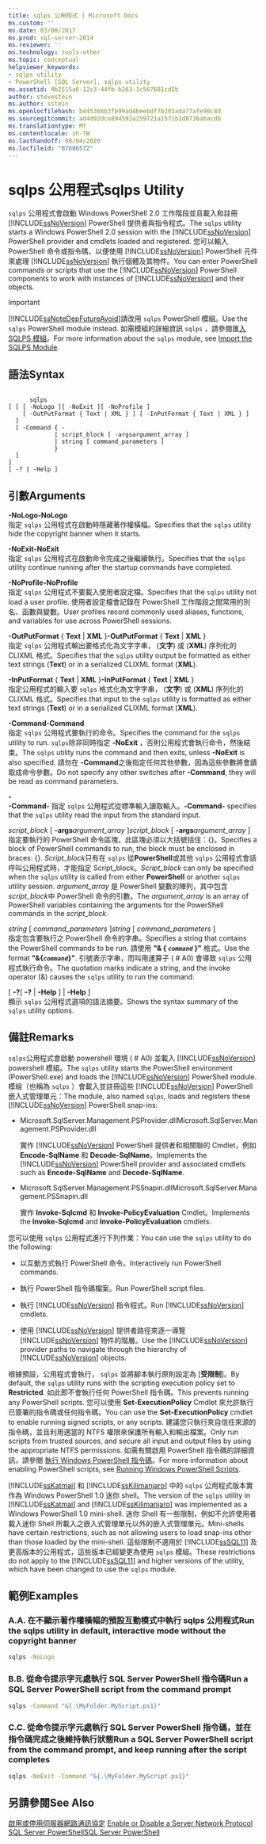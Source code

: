```yaml
---
title: sqlps 公用程式 | Microsoft Docs
ms.custom: ''
ms.date: 03/08/2017
ms.prod: sql-server-2014
ms.reviewer: ''
ms.technology: tools-other
ms.topic: conceptual
helpviewer_keywords:
- sqlps utility
- PowerShell [SQL Server], sqlps utility
ms.assetid: 4b2515a6-12c3-44fb-b263-1c567681cd2b
author: stevestein
ms.author: sstein
ms.openlocfilehash: b445366b3fb99ad4beebdf7b203ada77afe90c8d
ms.sourcegitcommit: ad4d92dce894592a259721a1571b1d8736abacdb
ms.translationtype: MT
ms.contentlocale: zh-TW
ms.lasthandoff: 08/04/2020
ms.locfileid: "87686572"
---
```

# <a name="sqlps-utility"></a><span data-ttu-id="43eca-102">sqlps 公用程式</span><span class="sxs-lookup"><span data-stu-id="43eca-102">sqlps Utility</span></span>
  <span data-ttu-id="43eca-103">`sqlps` 公用程式會啟動 Windows PowerShell 2.0 工作階段並且載入和註冊 [!INCLUDE[ssNoVersion](../includes/ssnoversion-md.md)] PowerShell 提供者與指令程式。</span><span class="sxs-lookup"><span data-stu-id="43eca-103">The `sqlps` utility starts a Windows PowerShell 2.0 session with the [!INCLUDE[ssNoVersion](../includes/ssnoversion-md.md)] PowerShell provider and cmdlets loaded and registered.</span></span> <span data-ttu-id="43eca-104">您可以輸入 PowerShell 命令或指令碼，以便使用 [!INCLUDE[ssNoVersion](../includes/ssnoversion-md.md)] PowerShell 元件來處理 [!INCLUDE[ssNoVersion](../includes/ssnoversion-md.md)] 執行個體及其物件。</span><span class="sxs-lookup"><span data-stu-id="43eca-104">You can enter PowerShell commands or scripts that use the [!INCLUDE[ssNoVersion](../includes/ssnoversion-md.md)] PowerShell components to work with instances of [!INCLUDE[ssNoVersion](../includes/ssnoversion-md.md)] and their objects.</span></span>  
  
> [!IMPORTANT]  
>  [!INCLUDE[ssNoteDepFutureAvoid](../includes/ssnotedepfutureavoid-md.md)]<span data-ttu-id="43eca-105">請改用 `sqlps` PowerShell 模組。</span><span class="sxs-lookup"><span data-stu-id="43eca-105">Use the `sqlps` PowerShell module instead.</span></span> <span data-ttu-id="43eca-106">如需模組的詳細資訊 `sqlps` ，請參閱匯[入 SQLPS 模組](../database-engine/import-the-sqlps-module.md)。</span><span class="sxs-lookup"><span data-stu-id="43eca-106">For more information about the `sqlps` module, see [Import the SQLPS Module](../database-engine/import-the-sqlps-module.md).</span></span>  
  
## <a name="syntax"></a><span data-ttu-id="43eca-107">語法</span><span class="sxs-lookup"><span data-stu-id="43eca-107">Syntax</span></span>  
  
```  
  
      sqlps   
[ [ [ -NoLogo ][ -NoExit ][ -NoProfile ]  
    [ -OutPutFormat { Text | XML } ] [ -InPutFormat { Text | XML } ]  
  ]  
  [ -Command { -  
             | script_block [ -argsargument_array ]  
             | string [ command_parameters ]  
             }  
  ]  
]  
[ -? | -Help ]  
```  
  
## <a name="arguments"></a><span data-ttu-id="43eca-108">引數</span><span class="sxs-lookup"><span data-stu-id="43eca-108">Arguments</span></span>  
 <span data-ttu-id="43eca-109">**-NoLogo**</span><span class="sxs-lookup"><span data-stu-id="43eca-109">**-NoLogo**</span></span>  
 <span data-ttu-id="43eca-110">指定 `sqlps` 公用程式在啟動時隱藏著作權橫幅。</span><span class="sxs-lookup"><span data-stu-id="43eca-110">Specifies that the `sqlps` utility hide the copyright banner when it starts.</span></span>  
  
 <span data-ttu-id="43eca-111">**-NoExit**</span><span class="sxs-lookup"><span data-stu-id="43eca-111">**-NoExit**</span></span>  
 <span data-ttu-id="43eca-112">指定 `sqlps` 公用程式在啟動命令完成之後繼續執行。</span><span class="sxs-lookup"><span data-stu-id="43eca-112">Specifies that the `sqlps` utility continue running after the startup commands have completed.</span></span>  
  
 <span data-ttu-id="43eca-113">**-NoProfile**</span><span class="sxs-lookup"><span data-stu-id="43eca-113">**-NoProfile**</span></span>  
 <span data-ttu-id="43eca-114">指定 `sqlps` 公用程式不要載入使用者設定檔。</span><span class="sxs-lookup"><span data-stu-id="43eca-114">Specifies that the `sqlps` utility not load a user profile.</span></span> <span data-ttu-id="43eca-115">使用者設定檔會記錄在 PowerShell 工作階段之間常用的別名、函數與變數。</span><span class="sxs-lookup"><span data-stu-id="43eca-115">User profiles record commonly used aliases, functions, and variables for use across PowerShell sessions.</span></span>  
  
 <span data-ttu-id="43eca-116">**-OutPutFormat** { **Text** | **XML** }</span><span class="sxs-lookup"><span data-stu-id="43eca-116">**-OutPutFormat** { **Text** | **XML** }</span></span>  
 <span data-ttu-id="43eca-117">指定 `sqlps` 公用程式輸出要格式化為文字字串， (**文字**) 或 (**XML**) 序列化的 CLIXML 格式。</span><span class="sxs-lookup"><span data-stu-id="43eca-117">Specifies that the `sqlps` utility output be formatted as either text strings (**Text**) or in a serialized CLIXML format (**XML**).</span></span>  
  
 <span data-ttu-id="43eca-118">**-InPutFormat** { **Text** | **XML** }</span><span class="sxs-lookup"><span data-stu-id="43eca-118">**-InPutFormat** { **Text** | **XML** }</span></span>  
 <span data-ttu-id="43eca-119">指定公用程式的輸入要 `sqlps` 格式化為文字字串， (**文字**) 或 (**XML**) 序列化的 CLIXML 格式。</span><span class="sxs-lookup"><span data-stu-id="43eca-119">Specifies that input to the `sqlps` utility is formatted as either text strings (**Text**) or in a serialized CLIXML format (**XML**).</span></span>  
  
 <span data-ttu-id="43eca-120">**-Command**</span><span class="sxs-lookup"><span data-stu-id="43eca-120">**-Command**</span></span>  
 <span data-ttu-id="43eca-121">指定 `sqlps` 公用程式要執行的命令。</span><span class="sxs-lookup"><span data-stu-id="43eca-121">Specifies the command for the `sqlps` utility to run.</span></span> <span data-ttu-id="43eca-122">`sqlps`除非同時指定 **-NoExit** ，否則公用程式會執行命令，然後結束。</span><span class="sxs-lookup"><span data-stu-id="43eca-122">The `sqlps` utility runs the command and then exits, unless **-NoExit** is also specified.</span></span> <span data-ttu-id="43eca-123">請勿在 **-Command**之後指定任何其他參數，因為這些參數將會讀取成命令參數。</span><span class="sxs-lookup"><span data-stu-id="43eca-123">Do not specify any other switches after **-Command**, they will be read as command parameters.</span></span>  
  
 **-**  
 <span data-ttu-id="43eca-124">**-Command-** 指定 `sqlps` 公用程式從標準輸入讀取輸入。</span><span class="sxs-lookup"><span data-stu-id="43eca-124">**-Command-** specifies that the `sqlps` utility read the input from the standard input.</span></span>  
  
 <span data-ttu-id="43eca-125">*script_block* [ **-args**_argument_array_ ]</span><span class="sxs-lookup"><span data-stu-id="43eca-125">*script_block* [ **-args**_argument_array_ ]</span></span>  
 <span data-ttu-id="43eca-126">指定要執行的 PowerShell 命令區塊，此區塊必須以大括號括住：{}。</span><span class="sxs-lookup"><span data-stu-id="43eca-126">Specifies a block of PowerShell commands to run, the block must be enclosed in braces: {}.</span></span> <span data-ttu-id="43eca-127">*Script_block*只有在 `sqlps` 從**PowerShell**或其他 `sqlps` 公用程式會話呼叫公用程式時，才能指定 Script_block。</span><span class="sxs-lookup"><span data-stu-id="43eca-127">*Script_block* can only be specified when the `sqlps` utility is called from either **PowerShell** or another `sqlps` utility session.</span></span> <span data-ttu-id="43eca-128">*argument_array* 是 PowerShell 變數的陣列，其中包含 *script_block*中 PowerShell 命令的引數。</span><span class="sxs-lookup"><span data-stu-id="43eca-128">The *argument_array* is an array of PowerShell variables containing the arguments for the PowerShell commands in the *script_block*.</span></span>  
  
 <span data-ttu-id="43eca-129">*string* [ *command_parameters* ]</span><span class="sxs-lookup"><span data-stu-id="43eca-129">*string* [ *command_parameters* ]</span></span>  
 <span data-ttu-id="43eca-130">指定包含要執行之 PowerShell 命令的字串。</span><span class="sxs-lookup"><span data-stu-id="43eca-130">Specifies a string that contains the PowerShell commands to be run.</span></span> <span data-ttu-id="43eca-131">請使用 **"& { *`command`* }"** 格式。</span><span class="sxs-lookup"><span data-stu-id="43eca-131">Use the format **"&{*`command`*}"**.</span></span> <span data-ttu-id="43eca-132">引號表示字串，而叫用運算子 ( # A0) 會導致 `sqlps` 公用程式執行命令。</span><span class="sxs-lookup"><span data-stu-id="43eca-132">The quotation marks indicate a string, and the invoke operator (&) causes the `sqlps` utility to run the command.</span></span>  
  
 <span data-ttu-id="43eca-133">[ **-?**</span><span class="sxs-lookup"><span data-stu-id="43eca-133">[ **-?**</span></span><span data-ttu-id="43eca-134"> |  **-Help** ]</span><span class="sxs-lookup"><span data-stu-id="43eca-134"> | **-Help** ]</span></span>  
 <span data-ttu-id="43eca-135">顯示 `sqlps` 公用程式選項的語法摘要。</span><span class="sxs-lookup"><span data-stu-id="43eca-135">Shows the syntax summary of the `sqlps` utility options.</span></span>  
  
## <a name="remarks"></a><span data-ttu-id="43eca-136">備註</span><span class="sxs-lookup"><span data-stu-id="43eca-136">Remarks</span></span>  
 <span data-ttu-id="43eca-137">`sqlps`公用程式會啟動 powershell 環境 ( # A0) 並載入 [!INCLUDE[ssNoVersion](../includes/ssnoversion-md.md)] powershell 模組。</span><span class="sxs-lookup"><span data-stu-id="43eca-137">The `sqlps` utility starts the PowerShell environment (PowerShell.exe) and loads the [!INCLUDE[ssNoVersion](../includes/ssnoversion-md.md)] PowerShell module.</span></span> <span data-ttu-id="43eca-138">模組（也稱為 `sqlps` ）會載入並註冊這些 [!INCLUDE[ssNoVersion](../includes/ssnoversion-md.md)] PowerShell 嵌入式管理單元：</span><span class="sxs-lookup"><span data-stu-id="43eca-138">The module, also named `sqlps`, loads and registers these [!INCLUDE[ssNoVersion](../includes/ssnoversion-md.md)] PowerShell snap-ins:</span></span>  
  
-   <span data-ttu-id="43eca-139">Microsoft.SqlServer.Management.PSProvider.dll</span><span class="sxs-lookup"><span data-stu-id="43eca-139">Microsoft.SqlServer.Management.PSProvider.dll</span></span>  
  
     <span data-ttu-id="43eca-140">實作 [!INCLUDE[ssNoVersion](../includes/ssnoversion-md.md)] PowerShell 提供者和相關聯的 Cmdlet，例如 **Encode-SqlName** 和 **Decode-SqlName**。</span><span class="sxs-lookup"><span data-stu-id="43eca-140">Implements the [!INCLUDE[ssNoVersion](../includes/ssnoversion-md.md)] PowerShell provider and associated cmdlets such as **Encode-SqlName** and **Decode-SqlName**.</span></span>  
  
-   <span data-ttu-id="43eca-141">Microsoft.SqlServer.Management.PSSnapin.dll</span><span class="sxs-lookup"><span data-stu-id="43eca-141">Microsoft.SqlServer.Management.PSSnapin.dll</span></span>  
  
     <span data-ttu-id="43eca-142">實作 **Invoke-Sqlcmd** 和 **Invoke-PolicyEvaluation** Cmdlet。</span><span class="sxs-lookup"><span data-stu-id="43eca-142">Implements the **Invoke-Sqlcmd** and **Invoke-PolicyEvaluation** cmdlets.</span></span>  
  
 <span data-ttu-id="43eca-143">您可以使用 `sqlps` 公用程式進行下列作業：</span><span class="sxs-lookup"><span data-stu-id="43eca-143">You can use the `sqlps` utility to do the following:</span></span>  
  
-   <span data-ttu-id="43eca-144">以互動方式執行 PowerShell 命令。</span><span class="sxs-lookup"><span data-stu-id="43eca-144">Interactively run PowerShell commands.</span></span>  
  
-   <span data-ttu-id="43eca-145">執行 PowerShell 指令碼檔案。</span><span class="sxs-lookup"><span data-stu-id="43eca-145">Run PowerShell script files.</span></span>  
  
-   <span data-ttu-id="43eca-146">執行 [!INCLUDE[ssNoVersion](../includes/ssnoversion-md.md)] 指令程式。</span><span class="sxs-lookup"><span data-stu-id="43eca-146">Run [!INCLUDE[ssNoVersion](../includes/ssnoversion-md.md)] cmdlets.</span></span>  
  
-   <span data-ttu-id="43eca-147">使用 [!INCLUDE[ssNoVersion](../includes/ssnoversion-md.md)] 提供者路徑來逐一導覽 [!INCLUDE[ssNoVersion](../includes/ssnoversion-md.md)] 物件的階層。</span><span class="sxs-lookup"><span data-stu-id="43eca-147">Use the [!INCLUDE[ssNoVersion](../includes/ssnoversion-md.md)] provider paths to navigate through the hierarchy of [!INCLUDE[ssNoVersion](../includes/ssnoversion-md.md)] objects.</span></span>  
  
 <span data-ttu-id="43eca-148">根據預設，公用程式會執行， `sqlps` 並將腳本執行原則設定為 [**受限制**]。</span><span class="sxs-lookup"><span data-stu-id="43eca-148">By default, the `sqlps` utility runs with the scripting execution policy set to **Restricted**.</span></span> <span data-ttu-id="43eca-149">如此即不會執行任何 PowerShell 指令碼。</span><span class="sxs-lookup"><span data-stu-id="43eca-149">This prevents running any PowerShell scripts.</span></span> <span data-ttu-id="43eca-150">您可以使用 **Set-ExecutionPolicy** Cmdlet 來允許執行已簽署的指令碼或任何指令碼。</span><span class="sxs-lookup"><span data-stu-id="43eca-150">You can use the **Set-ExecutionPolicy** cmdlet to enable running signed scripts, or any scripts.</span></span> <span data-ttu-id="43eca-151">建議您只執行來自信任來源的指令碼，並且利用適當的 NTFS 權限來保護所有輸入和輸出檔案。</span><span class="sxs-lookup"><span data-stu-id="43eca-151">Only run scripts from trusted sources, and secure all input and output files by using the appropriate NTFS permissions.</span></span> <span data-ttu-id="43eca-152">如需有關啟用 PowerShell 指令碼的詳細資訊，請參閱 [執行 Windows PowerShell 指令碼](https://www.tech-recipes.com/rx/2513/powershell_enable_script_support/)。</span><span class="sxs-lookup"><span data-stu-id="43eca-152">For more information about enabling PowerShell scripts, see [Running Windows PowerShell Scripts](https://www.tech-recipes.com/rx/2513/powershell_enable_script_support/).</span></span>  
  
 <span data-ttu-id="43eca-153">[!INCLUDE[ssKatmai](../includes/sskatmai-md.md)] 和 [!INCLUDE[ssKilimanjaro](../includes/sskilimanjaro-md.md)] 中的 `sqlps` 公用程式版本實作為 Windows PowerShell 1.0 迷你 shell。</span><span class="sxs-lookup"><span data-stu-id="43eca-153">The version of the `sqlps` utility in [!INCLUDE[ssKatmai](../includes/sskatmai-md.md)] and [!INCLUDE[ssKilimanjaro](../includes/sskilimanjaro-md.md)] was implemented as a Windows PowerShell 1.0 mini-shell.</span></span> <span data-ttu-id="43eca-154">迷你 Shell 有一些限制，例如不允許使用者載入迷你 Shell 所載入之嵌入式管理單元以外的嵌入式管理單元。</span><span class="sxs-lookup"><span data-stu-id="43eca-154">Mini-shells have certain restrictions, such as not allowing users to load snap-ins other than those loaded by the mini-shell.</span></span> <span data-ttu-id="43eca-155">這些限制不適用於 [!INCLUDE[ssSQL11](../includes/sssql11-md.md)] 及更高版本的公用程式，這些版本已經變更為使用 `sqlps` 模組。</span><span class="sxs-lookup"><span data-stu-id="43eca-155">These restrictions do not apply to the [!INCLUDE[ssSQL11](../includes/sssql11-md.md)] and higher versions of the utility, which have been changed to use the `sqlps` module.</span></span>  
  
## <a name="examples"></a><span data-ttu-id="43eca-156">範例</span><span class="sxs-lookup"><span data-stu-id="43eca-156">Examples</span></span>  

### <a name="a-run-the-sqlps-utility-in-default-interactive-mode-without-the-copyright-banner"></a><span data-ttu-id="43eca-157">A.</span><span class="sxs-lookup"><span data-stu-id="43eca-157">A.</span></span> <span data-ttu-id="43eca-158">在不顯示著作權橫幅的預設互動模式中執行 sqlps 公用程式</span><span class="sxs-lookup"><span data-stu-id="43eca-158">Run the sqlps utility in default, interactive mode without the copyright banner</span></span>
  
```cmd
sqlps -NoLogo  
```  
  
### <a name="b-run-a-sql-server-powershell-script-from-the-command-prompt"></a><span data-ttu-id="43eca-159">B.</span><span class="sxs-lookup"><span data-stu-id="43eca-159">B.</span></span> <span data-ttu-id="43eca-160">從命令提示字元處執行 SQL Server PowerShell 指令碼</span><span class="sxs-lookup"><span data-stu-id="43eca-160">Run a SQL Server PowerShell script from the command prompt</span></span>
  
```cmd
sqlps -Command "&{.\MyFolder.MyScript.ps1}"  
```  
  
### <a name="c-run-a-sql-server-powershell-script-from-the-command-prompt-and-keep-running-after-the-script-completes"></a><span data-ttu-id="43eca-161">C.</span><span class="sxs-lookup"><span data-stu-id="43eca-161">C.</span></span> <span data-ttu-id="43eca-162">從命令提示字元處執行 SQL Server PowerShell 指令碼，並在指令碼完成之後維持執行狀態</span><span class="sxs-lookup"><span data-stu-id="43eca-162">Run a SQL Server PowerShell script from the command prompt, and keep running after the script completes</span></span>
  
```cmd
sqlps -NoExit -Command "&{.\MyFolder.MyScript.ps1}"  
```  
  
## <a name="see-also"></a><span data-ttu-id="43eca-163">另請參閱</span><span class="sxs-lookup"><span data-stu-id="43eca-163">See Also</span></span>  
 <span data-ttu-id="43eca-164">[啟用或停用伺服器網路通訊協定](../database-engine/configure-windows/enable-or-disable-a-server-network-protocol.md) </span><span class="sxs-lookup"><span data-stu-id="43eca-164">[Enable or Disable a Server Network Protocol](../database-engine/configure-windows/enable-or-disable-a-server-network-protocol.md) </span></span>  
 [<span data-ttu-id="43eca-165">SQL Server PowerShell</span><span class="sxs-lookup"><span data-stu-id="43eca-165">SQL Server PowerShell</span></span>](../powershell/sql-server-powershell.md)  
